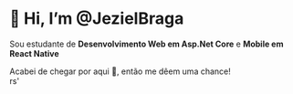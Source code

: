<h1>👋 Hi, I’m @JezielBraga</h1>

Sou estudante de <strong>Desenvolvimento Web em Asp.Net Core</strong> e
<strong>Mobile em React Native</strong>

Acabei de chegar por aqui 👀, então me dêem uma chance!<br>
rs'

<!--- 👀 I’m interested in ...
- 🌱 I’m currently learning ...
- 💞️ I’m looking to collaborate on ...
- 📫 How to reach me ...

JezielBraga/JezielBraga is a ✨ special ✨ repository because its `README.md` (this file) appears on your GitHub profile.
You can click the Preview link to take a look at your changes.
--->
